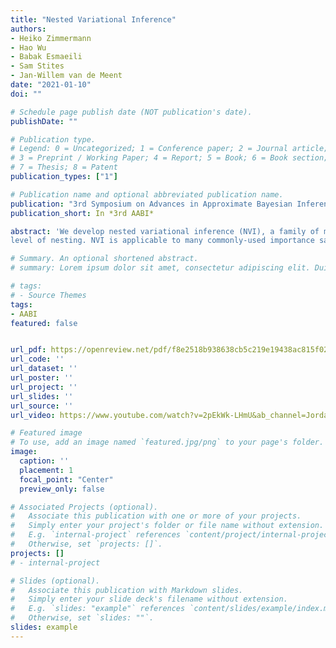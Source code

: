 ```yaml
---
title: "Nested Variational Inference"
authors:
- Heiko Zimmermann
- Hao Wu
- Babak Esmaeili
- Sam Stites
- Jan-Willem van de Meent
date: "2021-01-10"
doi: ""

# Schedule page publish date (NOT publication's date).
publishDate: ""

# Publication type.
# Legend: 0 = Uncategorized; 1 = Conference paper; 2 = Journal article;
# 3 = Preprint / Working Paper; 4 = Report; 5 = Book; 6 = Book section;
# 7 = Thesis; 8 = Patent
publication_types: ["1"]

# Publication name and optional abbreviated publication name.
publication: "3rd Symposium on Advances in Approximate Bayesian Inference"
publication_short: In *3rd AABI*

abstract: 'We develop nested variational inference (NVI), a family of methods that learn proposals for nested importance samplers by minimizing an inclusive or exclusive KL divergence at each
level of nesting. NVI is applicable to many commonly-used importance sampling strategies and additionally provides a mechanism for learning intermediate densities, which can serve as heuristics to guide the sampler. Our experiments apply NVI to learn samplers targeting (a) an unnormalized density using annealing and (b) the posterior of a hidden Markov model. We observe improved sample quality in terms of log average weight and effective sample size'

# Summary. An optional shortened abstract.
# summary: Lorem ipsum dolor sit amet, consectetur adipiscing elit. Duis posuere tellus ac convallis placerat. Proin tincidunt magna sed ex sollicitudin condimentum.

# tags:
# - Source Themes
tags:
- AABI
featured: false


url_pdf: https://openreview.net/pdf/f8e2518b938638cb5c219e19438ac815f02a7554.pdf
url_code: ''
url_dataset: ''
url_poster: ''
url_project: ''
url_slides: ''
url_source: ''
url_video: https://www.youtube.com/watch?v=2pEkWk-LHmU&ab_channel=JordanBoyd-Graber

# Featured image
# To use, add an image named `featured.jpg/png` to your page's folder.
image:
  caption: ''
  placement: 1
  focal_point: "Center"
  preview_only: false

# Associated Projects (optional).
#   Associate this publication with one or more of your projects.
#   Simply enter your project's folder or file name without extension.
#   E.g. `internal-project` references `content/project/internal-project/index.md`.
#   Otherwise, set `projects: []`.
projects: []
# - internal-project

# Slides (optional).
#   Associate this publication with Markdown slides.
#   Simply enter your slide deck's filename without extension.
#   E.g. `slides: "example"` references `content/slides/example/index.md`.
#   Otherwise, set `slides: ""`.
slides: example
---
```

